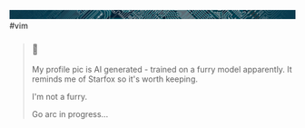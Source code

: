 ![Digital themed banner](rsc/bc_circuit.jpg)
              #vim

<!--<a style="" href="https://github.com/cadanu/">
  <img style="box-shadow:10px -10px 25px -26px blue; cursor:crosshair" align="right" src="https://github-readme-stats.vercel.app/api/top-langs/?username=cadanu&hide_progress=true&hide=html,less,hack&langs_count=6" />
</a>-->

>### 👋
> My profile pic is AI generated - trained on a furry model apparently. It reminds me of Starfox so it's worth keeping.
>
> I'm not a furry.
>
> Go arc in progress...
>
> <!--[Website][1]-->

[1]: <https://portfolio.gjoycedev.com> "gjoycedev site"
[2]: <https://profile-counter.glitch.me/cadanu/count.svg> "Counter"




<!-- 💫
<div style="flex-direction:column; position:relative; width:100%; align-items:center; justify-content:center; padding: 25px 0; user-select:none;">
    <span>
        <img style="display:none; border:5px solid lightslategray; border-right:1px solid lightslategray; border-radius:5px; box-shadow:inset 10px 0px 17px 1px slategray, 0px 0px 10px 1px #e7ae09; opacity:0.8;" src="https://profile-counter.glitch.me/cadanu/count.svg" />
    </span>
    <span style="color:slategray;"> Visit counter </span>
</div>
-->


<!--
**cadanu/cadanu** is a ✨ _special_ ✨ repository because its `README.md` (this file) appears on your GitHub profile.

Here are some ideas to get you started:

- 🔭 I’m currently working on ...
- 🌱 I’m currently learning ...
- 👯 I’m looking to collaborate on ...
- 🤔 I’m looking for help with ...
- 💬 Ask me about ...
- 📫 How to reach me: ...
- 😄 Pronouns: ...
- ⚡ Fun fact: ...
- 🪃
- banner image link: https://res-1.cdn.office.net/shellux/images/circuit.efe60e1da6453eaf30c53c3e16f7405b.jpg
-->

